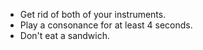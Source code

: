 * Get rid of both of your instruments.
* Play a consonance for at least 4 seconds.
* Don't eat a sandwich.